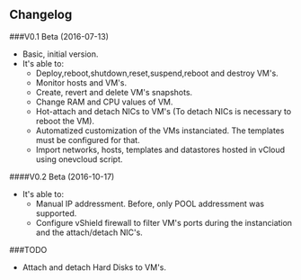## Changelog

###V0.1 Beta (2016-07-13)

* Basic, initial version.
* It's able to:
    * Deploy,reboot,shutdown,reset,suspend,reboot and destroy VM's.
    * Monitor hosts and VM's.
    * Create, revert and delete VM's snapshots.
    * Change RAM and CPU values of VM.
    * Hot-attach and detach NICs to VM's (To detach NICs is necessary to reboot the VM).
    * Automatized customization of the VMs instanciated. The templates must be configured for that.
    * Import networks, hosts, templates and datastores hosted in vCloud using onevcloud script.

####V0.2 Beta (2016-10-17)

* It's able to:
	* Manual IP addressment. Before, only POOL addressment was supported.
	* Configure vShield firewall to filter VM's ports during the instanciation and the attach/detach NIC's.

###TODO

* Attach and detach Hard Disks to VM's.
